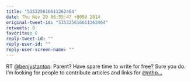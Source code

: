 ```yaml
---
title: "535325616611262464"
date: Thu Nov 20 06:55:47 +0000 2014
original-tweet-id: "535325616611262464"
retweets: 0
favorites: 0
reply-tweet-id: ""
reply-user-id: ""
reply-user-screen-name: ""
---
```

RT <a href="https://twitter.com/benjystanton">@benjystanton</a>: Parent? Have spare time to write for free? Sure you do. I’m looking for people to contribute articles and links for <a href="https://twitter.com/nthp…">@nthp…</a>
